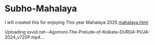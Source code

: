 # Subho-Mahalaya
I will created this for enjoying This year Mahalaya 2025
[mahalaya.html](https://github.com/user-attachments/files/22438799/mahalaya.html)

Uploading ssvid.net--Agomoni-The-Prelude-of-Kolkata-DURGA-PUJA-2024_v720P.mp4…
